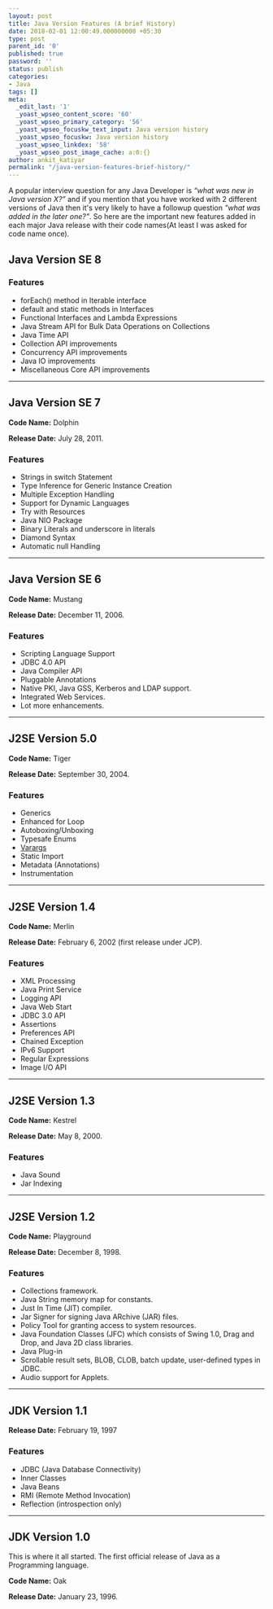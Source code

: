 ```yaml
---
layout: post
title: Java Version Features (A brief History)
date: 2018-02-01 12:00:49.000000000 +05:30
type: post
parent_id: '0'
published: true
password: ''
status: publish
categories:
- Java
tags: []
meta:
  _edit_last: '1'
  _yoast_wpseo_content_score: '60'
  _yoast_wpseo_primary_category: '56'
  _yoast_wpseo_focuskw_text_input: Java version history
  _yoast_wpseo_focuskw: Java version history
  _yoast_wpseo_linkdex: '58'
  _yoast_wpseo_post_image_cache: a:0:{}
author: ankit_katiyar
permalink: "/java-version-features-brief-history/"
---
```

A popular interview question for any Java Developer is _“what was new in Java version X?”_&nbsp;and if you mention that you have worked with 2 different versions of Java then it's very likely to have a followup question&nbsp;_"what was added in the later one?"_. So here are the important new features added in each major Java release with their code names(At least I was asked for code name once).

## Java Version SE 8

### Features

- forEach() method in Iterable interface
- default and static methods in Interfaces
- Functional Interfaces and Lambda Expressions
- Java Stream API for Bulk Data Operations on Collections
- Java Time API
- Collection API improvements
- Concurrency API improvements
- Java IO improvements
- Miscellaneous Core API improvements

* * *

## Java Version SE 7

**Code Name:** Dolphin

**Release Date:** July 28, 2011.

### Features

- Strings in switch Statement
- Type Inference for Generic Instance Creation
- Multiple Exception Handling
- Support for Dynamic Languages
- Try with Resources
- Java NIO Package
- Binary Literals and underscore in literals
- Diamond Syntax
- Automatic null Handling

* * *

## Java Version SE 6

**Code Name:** Mustang

**Release Date:** December 11, 2006.

### Features

- Scripting Language Support
- JDBC 4.0 API
- Java Compiler API
- Pluggable Annotations
- Native PKI, Java GSS, Kerberos and LDAP support.
- Integrated Web Services.
- Lot more enhancements.

* * *

## J2SE Version 5.0

**Code Name:** Tiger

**Release Date:** September 30, 2004.

### Features

- Generics
- Enhanced for Loop
- Autoboxing/Unboxing
- Typesafe Enums
- [Varargs](/varargs-in-java-passing-variable-no-of-arguments-in-java-method/)
- Static Import
- Metadata (Annotations)
- Instrumentation

* * *

## J2SE Version 1.4

**Code Name:** Merlin

**Release Date:** February 6, 2002 (first release under JCP).

### Features

- XML Processing
- Java Print Service
- Logging API
- Java Web Start
- JDBC 3.0 API
- Assertions
- Preferences API
- Chained Exception
- IPv6 Support
- Regular Expressions
- Image I/O API

* * *

## J2SE Version 1.3

**Code Name:** Kestrel

**Release Date:** May 8, 2000.

### Features

- Java Sound
- Jar Indexing

* * *

## J2SE Version 1.2

**Code Name:** Playground

**Release Date:** December 8, 1998.

### Features

- Collections framework.
- Java String memory map for constants.
- Just In Time (JIT) compiler.
- Jar Signer for signing Java ARchive (JAR) files.
- Policy Tool for granting access to system resources.
- Java Foundation Classes (JFC) which consists of Swing 1.0, Drag and Drop, and Java 2D class libraries.
- Java Plug-in
- Scrollable result sets, BLOB, CLOB, batch update, user-defined types in JDBC.
- Audio support for Applets.

* * *

## JDK Version 1.1

**Release Date:** February 19, 1997

### Features

- JDBC (Java Database Connectivity)
- Inner Classes
- Java Beans
- RMI (Remote Method Invocation)
- Reflection (introspection only)

* * *

## JDK Version 1.0

This is where it all started. The first official release of Java as a Programming language.

**Code Name:** Oak

**Release Date:** January 23, 1996.

